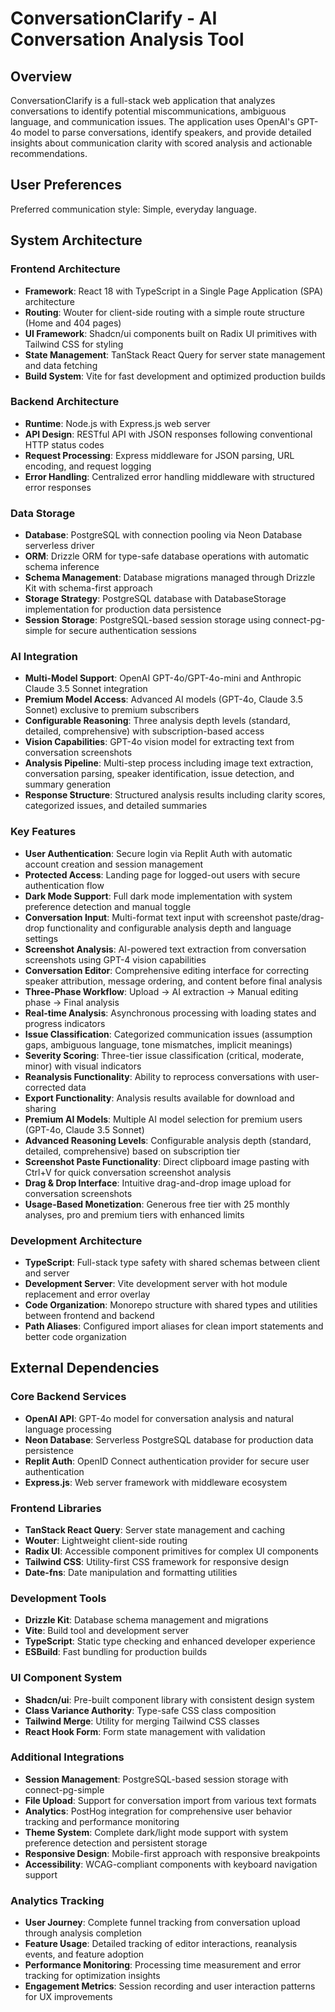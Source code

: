# ConversationClarify - AI Conversation Analysis Tool

## Overview

ConversationClarify is a full-stack web application that analyzes conversations to identify potential miscommunications, ambiguous language, and communication issues. The application uses OpenAI's GPT-4o model to parse conversations, identify speakers, and provide detailed insights about communication clarity with scored analysis and actionable recommendations.

## User Preferences

Preferred communication style: Simple, everyday language.

## System Architecture

### Frontend Architecture
- **Framework**: React 18 with TypeScript in a Single Page Application (SPA) architecture
- **Routing**: Wouter for client-side routing with a simple route structure (Home and 404 pages)
- **UI Framework**: Shadcn/ui components built on Radix UI primitives with Tailwind CSS for styling
- **State Management**: TanStack React Query for server state management and data fetching
- **Build System**: Vite for fast development and optimized production builds

### Backend Architecture
- **Runtime**: Node.js with Express.js web server
- **API Design**: RESTful API with JSON responses following conventional HTTP status codes
- **Request Processing**: Express middleware for JSON parsing, URL encoding, and request logging
- **Error Handling**: Centralized error handling middleware with structured error responses

### Data Storage
- **Database**: PostgreSQL with connection pooling via Neon Database serverless driver
- **ORM**: Drizzle ORM for type-safe database operations with automatic schema inference
- **Schema Management**: Database migrations managed through Drizzle Kit with schema-first approach
- **Storage Strategy**: PostgreSQL database with DatabaseStorage implementation for production data persistence
- **Session Storage**: PostgreSQL-based session storage using connect-pg-simple for secure authentication sessions

### AI Integration
- **Multi-Model Support**: OpenAI GPT-4o/GPT-4o-mini and Anthropic Claude 3.5 Sonnet integration
- **Premium Model Access**: Advanced AI models (GPT-4o, Claude 3.5 Sonnet) exclusive to premium subscribers
- **Configurable Reasoning**: Three analysis depth levels (standard, detailed, comprehensive) with subscription-based access
- **Vision Capabilities**: GPT-4o vision model for extracting text from conversation screenshots
- **Analysis Pipeline**: Multi-step process including image text extraction, conversation parsing, speaker identification, issue detection, and summary generation
- **Response Structure**: Structured analysis results including clarity scores, categorized issues, and detailed summaries

### Key Features
- **User Authentication**: Secure login via Replit Auth with automatic account creation and session management
- **Protected Access**: Landing page for logged-out users with secure authentication flow
- **Dark Mode Support**: Full dark mode implementation with system preference detection and manual toggle
- **Conversation Input**: Multi-format text input with screenshot paste/drag-drop functionality and configurable analysis depth and language settings
- **Screenshot Analysis**: AI-powered text extraction from conversation screenshots using GPT-4 vision capabilities
- **Conversation Editor**: Comprehensive editing interface for correcting speaker attribution, message ordering, and content before final analysis
- **Three-Phase Workflow**: Upload → AI extraction → Manual editing phase → Final analysis
- **Real-time Analysis**: Asynchronous processing with loading states and progress indicators
- **Issue Classification**: Categorized communication issues (assumption gaps, ambiguous language, tone mismatches, implicit meanings)
- **Severity Scoring**: Three-tier issue classification (critical, moderate, minor) with visual indicators
- **Reanalysis Functionality**: Ability to reprocess conversations with user-corrected data
- **Export Functionality**: Analysis results available for download and sharing
- **Premium AI Models**: Multiple AI model selection for premium users (GPT-4o, Claude 3.5 Sonnet)
- **Advanced Reasoning Levels**: Configurable analysis depth (standard, detailed, comprehensive) based on subscription tier
- **Screenshot Paste Functionality**: Direct clipboard image pasting with Ctrl+V for quick conversation screenshot analysis
- **Drag & Drop Interface**: Intuitive drag-and-drop image upload for conversation screenshots
- **Usage-Based Monetization**: Generous free tier with 25 monthly analyses, pro and premium tiers with enhanced limits

### Development Architecture
- **TypeScript**: Full-stack type safety with shared schemas between client and server
- **Development Server**: Vite development server with hot module replacement and error overlay
- **Code Organization**: Monorepo structure with shared types and utilities between frontend and backend
- **Path Aliases**: Configured import aliases for clean import statements and better code organization

## External Dependencies

### Core Backend Services
- **OpenAI API**: GPT-4o model for conversation analysis and natural language processing
- **Neon Database**: Serverless PostgreSQL database for production data persistence
- **Replit Auth**: OpenID Connect authentication provider for secure user authentication
- **Express.js**: Web server framework with middleware ecosystem

### Frontend Libraries
- **TanStack React Query**: Server state management and caching
- **Wouter**: Lightweight client-side routing
- **Radix UI**: Accessible component primitives for complex UI components
- **Tailwind CSS**: Utility-first CSS framework for responsive design
- **Date-fns**: Date manipulation and formatting utilities

### Development Tools
- **Drizzle Kit**: Database schema management and migrations
- **Vite**: Build tool and development server
- **TypeScript**: Static type checking and enhanced developer experience
- **ESBuild**: Fast bundling for production builds

### UI Component System
- **Shadcn/ui**: Pre-built component library with consistent design system
- **Class Variance Authority**: Type-safe CSS class composition
- **Tailwind Merge**: Utility for merging Tailwind CSS classes
- **React Hook Form**: Form state management with validation

### Additional Integrations
- **Session Management**: PostgreSQL-based session storage with connect-pg-simple
- **File Upload**: Support for conversation import from various text formats
- **Analytics**: PostHog integration for comprehensive user behavior tracking and performance monitoring
- **Theme System**: Complete dark/light mode support with system preference detection and persistent storage
- **Responsive Design**: Mobile-first approach with responsive breakpoints
- **Accessibility**: WCAG-compliant components with keyboard navigation support

### Analytics Tracking
- **User Journey**: Complete funnel tracking from conversation upload through analysis completion
- **Feature Usage**: Detailed tracking of editor interactions, reanalysis events, and feature adoption
- **Performance Monitoring**: Processing time measurement and error tracking for optimization insights
- **Engagement Metrics**: Session recording and user interaction patterns for UX improvements